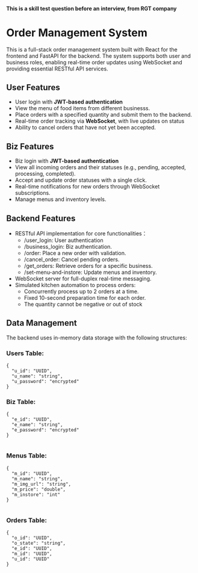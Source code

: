 #### This is a skill test question before an interview, from RGT company


#  Order Management System
This is a full-stack order management system built with React for the frontend and FastAPI for the backend. The system supports both user and business roles, enabling real-time order updates using WebSocket and providing essential RESTful API services.



## User Features
- User login with **JWT-based authentication**
- View the menu of food items from different businesss.
- Place orders with a specified quantity and submit them to the backend.
- Real-time order tracking via **WebSocket**, with live updates on status
- Ability to cancel orders that have not yet been accepted.

## Biz Features
- Biz login with **JWT-based authentication**
- View all incoming orders and their statuses (e.g., pending, accepted, processing, completed).
- Accept and update order statuses with a single click.
- Real-time notifications for new orders through WebSocket subscriptions.
- Manage menus and inventory levels.
  
## Backend Features
- RESTful API implementation for core functionalities：
  - /user_login: User authentication
  - /business_login: Biz authentication.
  - /order: Place a new order with validation.
  - /cancel_order: Cancel pending orders.
  - /get_orders: Retrieve orders for a specific business.
  - /set-menu-and-instore: Update menus and inventory.
- WebSocket server for full-duplex real-time messaging.
- Simulated kitchen automation to process orders:
  - Concurrently process up to 2 orders at a time.
  - Fixed 10-second preparation time for each order.
  - The quantity cannot be negative or out of stock

## Data Management
The backend uses in-memory data storage with the following structures:
### Users Table:
```
{
  "u_id": "UUID",
  "u_name": "string",
  "u_password": "encrypted"
}
```
### Biz Table:
```
{
  "e_id": "UUID",
  "e_name": "string",
  "e_password": "encrypted"
}


```
### Menus Table:
```
{
  "m_id": "UUID",
  "m_name": "string",
  "m_img_url": "string",
  "m_price": "double",
  "m_instore": "int"
}


```
### Orders Table:
```
{
  "o_id": "UUID",
  "o_state": "string",
  "e_id": "UUID",
  "m_id": "UUID",
  "u_id": "UUID"
}
```
